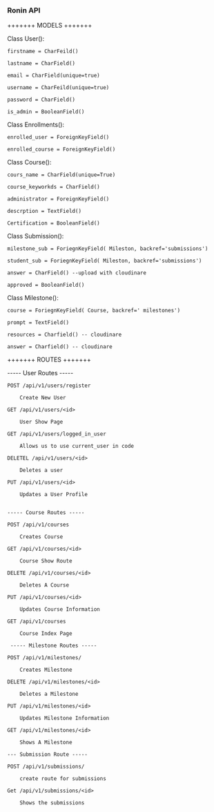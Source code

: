 ### Ronin API ###


+++++++ MODELS +++++++

Class User():
	
	firstname = CharFeild()

	lastname = CharField() 

	email = CharField(unique=true)
	
	username = CharFeild(unique=true)
	
	password = CharField() 

	is_admin = BooleanField()
	

Class Enrollments():
	
	enrolled_user = ForeignKeyField()

	enrolled_course = ForeignKeyField()


Class Course():
	
	cours_name = CharField(unique=True)
	
	course_keyworkds = CharField() 
	
	administrator = ForeignKeyField()
	
	descrption = TextField()
	
	Certification = BooleanField()


Class Submission():
	
	milestone_sub = ForiegnKeyField( Mileston, backref='submissions')

	student_sub = ForiegnKeyField( Mileston, backref='submissions')

	answer = CharField() --upload with cloudinare 

	approved = BooleanField()


Class Milestone():

	course = ForiegnKeyField( Course, backref=' milestones')

	prompt = TextField()

	resources = Charfield() -- cloudinare

	answer = Charfield() -- cloudinare 





+++++++ ROUTES +++++++

----- User Routes ----- 
```
POST /api/v1/users/register
	
	Create New User

GET /api/v1/users/<id>

	User Show Page

GET /api/v1/users/logged_in_user
	
	Allows us to use current_user in code

DELETEL /api/v1/users/<id>

	Deletes a user

PUT /api/v1/users/<id>	

	Updates a User Profile 


----- Course Routes ----- 

POST /api/v1/courses

	Creates Course 

GET /api/v1/courses/<id>

	Course Show Route

DELETE /api/v1/courses/<id>

	Deletes A Course

PUT /api/v1/courses/<id>

	Updates Course Information

GET /api/v1/courses

	Course Index Page 

 ----- Milestone Routes ----- 

POST /api/v1/milestones/

	Creates Milestone

DELETE /api/v1/milestones/<id>

	Deletes a Milestone

PUT /api/v1/milestones/<id>

	Updates Milestone Information

GET /api/v1/milestones/<id>

	Shows A Milestone

--- Submission Route -----

POST /api/v1/submissions/

	create route for submissions

Get /api/v1/submissions/<id>
	
	Shows the submissions
```
